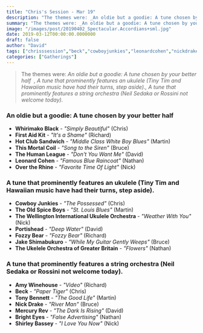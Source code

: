 ```yaml
---
title: "Chris's Session - Mar 19"
description: "The themes were: _An oldie but a goodie: A tune chosen by your better half  , A tune that prominently features an ukulele (Tiny Tim and Hawaiian music have had their turns, step aside)., A tune that prominently features a string orchestra (Neil Sedaka or Rossini not welcome today)._"
summary: "The themes were: _An oldie but a goodie: A tune chosen by your better half  , A tune that prominently features an ukulele (Tiny Tim and Hawaiian music have had their turns, step aside)., A tune that prominently features a string orchestra (Neil Sedaka or Rossini not welcome today)._"
image: "/images/post/20190402_Spectacular.Accordians+sml.jpg"
date: 2019-03-12T00:00:00.0000000
draft: false
author: "David"
tags: ["chrisssession","beck","cowboyjunkies","leonardcohen","nickdrake","portishead","mercuryrev","brighteyes","tonybennett","thismortalcoil","overtherhine","firstaidkit","amywinehouse","whirimakoblack","fozzybear","shirleybassey","thehumanleague","hotclubsandwich","theoldspiceboys","jakeshimabukuro","theukeleleorchestraofgreaterbritain","thewellingtoninternationalukuleleorchestra"]
categories: ["Gatherings"]
---
```

> The themes were: _An oldie but a goodie: A tune chosen by your better half  , A tune that prominently features an ukulele (Tiny Tim and Hawaiian music have had their turns, step aside)., A tune that prominently features a string orchestra (Neil Sedaka or Rossini not welcome today)._
### An oldie but a goodie: A tune chosen by your better half  
- **Whirimako Black** - _"Simply Beautiful"_ (Chris)
- **First Aid Kit** - _"It's a Shame"_ (Richard)
- **Hot Club Sandwich** - _"Middle Class White Boy Blues"_ (Martin)
- **This Mortal Coil** - _"Song to the Siren"_ (Bruce)
- **The Human League** - _"Don't You Want Me"_ (David)
- **Leonard Cohen** - _"Famous Blue Raincoat"_ (Nathan)
- **Over the Rhine** - _"Favorite Time Of Light"_ (Nick)
### A tune that prominently features an ukulele (Tiny Tim and Hawaiian music have had their turns, step aside).
- **Cowboy Junkies** - _"The Possessed"_ (Chris)
- **The Old Spice Boys** - _"St. Louis Blues"_ (Martin)
- **The Wellington International Ukulele Orchestra** - _"Weather With You"_ (Nick)
- **Portishead** - _"Deep Water"_ (David)
- **Fozzy Bear** - _"Fozzy Bear"_ (Richard)
- **Jake Shimabukuro** - _"While My Guitar Gently Weeps"_ (Bruce)
- **The Ukelele Orchestra of Greater Britain** - _"Flowers"_ (Nathan)
### A tune that prominently features a string orchestra (Neil Sedaka or Rossini not welcome today).
- **Amy Winehouse** - _"Video"_ (Richard)
- **Beck** - _"Paper Tiger"_ (Chris)
- **Tony Bennett** - _"The Good Life"_ (Martin)
- **Nick Drake** - _"River Man"_ (Bruce)
- **Mercury Rev** - _"The Dark Is Rising"_ (David)
- **Bright Eyes** - _"False Advertising"_ (Nathan)
- **Shirley Bassey** - _"I Love You Now"_ (Nick)
